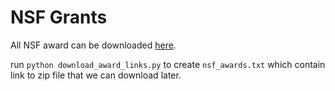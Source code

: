 # NSF Grants

All NSF award can be downloaded [here](https://www.nsf.gov/awardsearch/download.jsp).

run `python download_award_links.py` to create `nsf_awards.txt` which contain
link to zip file that we can download later.
